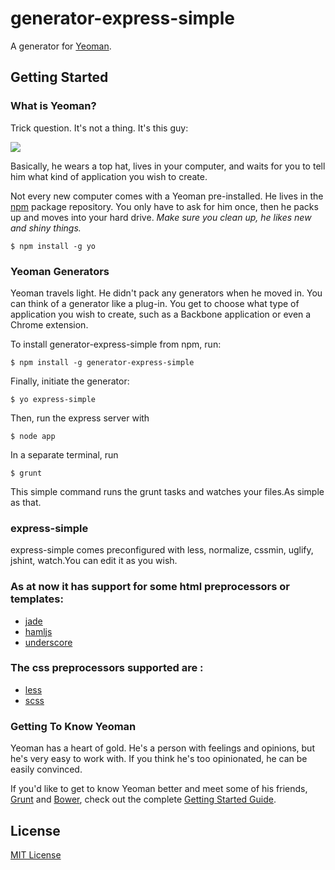 # generator-express-simple 

A generator for [Yeoman](http://yeoman.io).


## Getting Started

### What is Yeoman?

Trick question. It's not a thing. It's this guy:

![](http://i.imgur.com/JHaAlBJ.png)

Basically, he wears a top hat, lives in your computer, and waits for you to tell him what kind of application you wish to create.

Not every new computer comes with a Yeoman pre-installed. He lives in the [npm](https://npmjs.org) package repository. You only have to ask for him once, then he packs up and moves into your hard drive. *Make sure you clean up, he likes new and shiny things.*

```
$ npm install -g yo
```

### Yeoman Generators

Yeoman travels light. He didn't pack any generators when he moved in. You can think of a generator like a plug-in. You get to choose what type of application you wish to create, such as a Backbone application or even a Chrome extension.

To install generator-express-simple from npm, run:

```
$ npm install -g generator-express-simple
```

Finally, initiate the generator:

```
$ yo express-simple
```

Then, run the express server with 

````
$ node app
````
In a separate terminal, run

````
$ grunt
````
This simple command runs the grunt tasks and watches your files.As simple as that.

### express-simple
 express-simple comes preconfigured with less, normalize, cssmin, uglify, jshint, watch.You can edit it as you wish.
 
### As at now it has support for some html preprocessors or templates:
  - [jade](https://github.com/visionmedia/jade)
  - [hamljs](https://github.com/visionmedia/haml.js)
  - [underscore](http://underscorejs.org)

### The css preprocessors supported are : 
  - [less](http://lesscss.org)
  - [scss](https://github.com/sindresorhus/grunt-sass)

### Getting To Know Yeoman

Yeoman has a heart of gold. He's a person with feelings and opinions, but he's very easy to work with. If you think he's too opinionated, he can be easily convinced.

If you'd like to get to know Yeoman better and meet some of his friends, [Grunt](http://gruntjs.com) and [Bower](http://bower.io), check out the complete [Getting Started Guide](https://github.com/yeoman/yeoman/wiki/Getting-Started).


## License

[MIT License](http://en.wikipedia.org/wiki/MIT_License)
